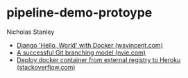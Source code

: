 # pipeline-demo-protoype
Nicholas Stanley

- [Django 'Hello, World' with Docker (wsvincent.com)](https://wsvincent.com/django-hello-world-with-docker/)
- [A successful Git branching model (nvie.com)](https://nvie.com/posts/a-successful-git-branching-model/)
- [Deploy docker container from external registry to Heroku (stackoverflow.com)](https://stackoverflow.com/questions/42611622/deploy-docker-container-from-external-registry-to-heroku)
